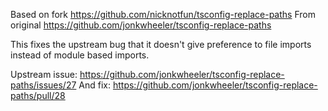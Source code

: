 Based on fork https://github.com/nicknotfun/tsconfig-replace-paths
From original https://github.com/jonkwheeler/tsconfig-replace-paths

This fixes the upstream bug that it doesn't give preference to file imports instead of
module based imports.

Upstream issue: https://github.com/jonkwheeler/tsconfig-replace-paths/issues/27
And fix: https://github.com/jonkwheeler/tsconfig-replace-paths/pull/28
